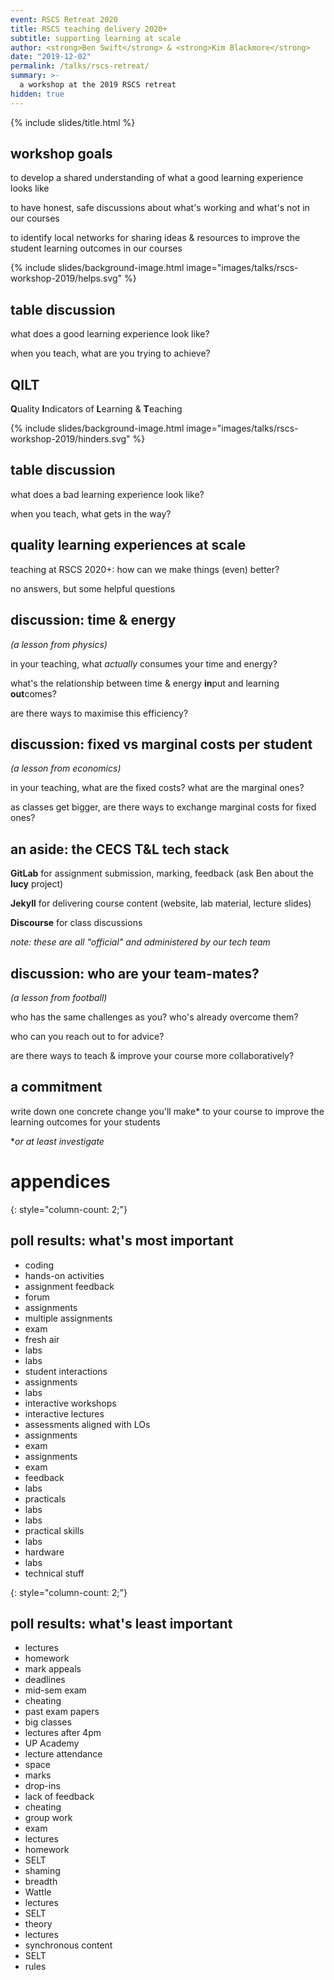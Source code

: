 ```yaml
---
event: RSCS Retreat 2020
title: RSCS teaching delivery 2020+
subtitle: supporting learning at scale
author: <strong>Ben Swift</strong> & <strong>Kim Blackmore</strong>
date: "2019-12-02"
permalink: /talks/rscs-retreat/
summary: >-
  a workshop at the 2019 RSCS retreat
hidden: true
---
```


{% include slides/title.html %}

<!-- ## poll -->

<!-- in one(ish) word: -->

<!-- 1. what part of your course is the **most beneficial** for your students' -->
<!--    learning? -->

<!-- 2. what part of your course is the **least beneficial** for your students' -->
<!--    learning? -->

<!-- can be either an activity (e.g. lectures, labs) or part thereof (e.g. assignment -->
<!-- feedback, group work, live coding) or a particular tool/technique (e.g. Wattle -->
<!-- quizzes) but must be something _you have control of_ as convenor -->

## workshop goals

to develop a shared understanding of what a good learning experience looks like

to have honest, safe discussions about what's working and what's not in our courses

to identify local networks for sharing ideas & resources to improve the student
learning outcomes in our courses

{% include slides/background-image.html image="images/talks/rscs-workshop-2019/helps.svg" %}

## table discussion

what does a good learning experience look like?

when you teach, what are you trying to achieve?

## QILT

**Q**uality **I**ndicators of **L**earning & **T**eaching

{% include slides/background-image.html image="images/talks/rscs-workshop-2019/hinders.svg" %}

## table discussion

what does a bad learning experience look like?

when you teach, what gets in the way?

## quality learning experiences at scale

teaching at RSCS 2020+: how can we make things (even) better?

no answers, but some helpful questions

## discussion: time & energy

_(a lesson from physics)_
 
in your teaching, what _actually_ consumes your time and energy?

what's the relationship between time & energy **in**put and learning **out**comes?

are there ways to maximise this efficiency?

## discussion: fixed vs marginal costs per student

_(a lesson from economics)_

in your teaching, what are the fixed costs? what are the marginal ones?

as classes get bigger, are there ways to exchange marginal costs for fixed ones?

## an aside: the CECS T&L tech stack

**GitLab** for assignment submission, marking, feedback (ask Ben about the **lucy**
project)

**Jekyll** for delivering course content (website, lab material, lecture slides)

**Discourse** for class discussions

_note: these are all "official" and administered by our tech team_

## discussion: who are your team-mates?

_(a lesson from football)_

who has the same challenges as you? who's already overcome them?

who can you reach out to for advice?

are there ways to teach & improve your course more collaboratively?

## a commitment

write down one concrete change you'll make* to your course to improve the
learning outcomes for your students

*_or at least investigate_

# appendices

{: style="column-count: 2;"}
## poll results: what's most important

- coding
- hands-on activities
- assignment feedback
- forum
- assignments
- multiple assignments
- exam
- fresh air
- labs
- labs
- student interactions
- assignments
- labs
- interactive workshops
- interactive lectures
- assessments aligned with LOs
- assignments
- exam
- assignments
- exam
- feedback
- labs
- practicals
- labs
- labs
- practical skills
- labs
- hardware
- labs
- technical stuff

{: style="column-count: 2;"}
## poll results: what's least important

- lectures
- homework
- mark appeals
- deadlines
- mid-sem exam
- cheating
- past exam papers
- big classes
- lectures after 4pm
- UP Academy
- lecture attendance
- space
- marks
- drop-ins
- lack of feedback
- cheating
- group work
- exam
- lectures
- homework
- SELT
- shaming
- breadth
- Wattle
- lectures
- SELT
- theory
- lectures
- synchronous content
- SELT
- rules
